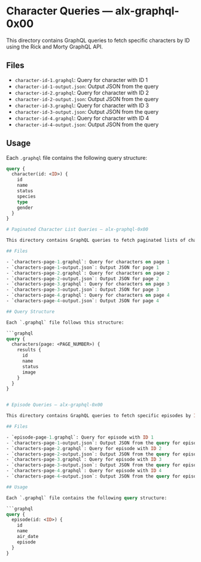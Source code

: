 # Character Queries — alx-graphql-0x00

This directory contains GraphQL queries to fetch specific characters by ID using the Rick and Morty GraphQL API.

## Files

- `character-id-1.graphql`: Query for character with ID 1  
- `character-id-1-output.json`: Output JSON from the query  
- `character-id-2.graphql`: Query for character with ID 2  
- `character-id-2-output.json`: Output JSON from the query  
- `character-id-3.graphql`: Query for character with ID 3  
- `character-id-3-output.json`: Output JSON from the query  
- `character-id-4.graphql`: Query for character with ID 4  
- `character-id-4-output.json`: Output JSON from the query

## Usage

Each `.graphql` file contains the following query structure:

```graphql
query {
  character(id: <ID>) {
    id
    name
    status
    species
    type
    gender
  }
}

# Paginated Character List Queries — alx-graphql-0x00

This directory contains GraphQL queries to fetch paginated lists of characters using the Rick and Morty GraphQL API.

## Files

- `characters-page-1.graphql`: Query for characters on page 1  
- `characters-page-1-output.json`: Output JSON for page 1  
- `characters-page-2.graphql`: Query for characters on page 2  
- `characters-page-2-output.json`: Output JSON for page 2  
- `characters-page-3.graphql`: Query for characters on page 3  
- `characters-page-3-output.json`: Output JSON for page 3  
- `characters-page-4.graphql`: Query for characters on page 4  
- `characters-page-4-output.json`: Output JSON for page 4  

## Query Structure

Each `.graphql` file follows this structure:

```graphql
query {
  characters(page: <PAGE_NUMBER>) {
    results {
      id
      name
      status
      image
    }
  }
}


# Episode Queries — alx-graphql-0x00

This directory contains GraphQL queries to fetch specific episodes by ID using the Rick and Morty GraphQL API.

## Files

- `episode-page-1.graphql`: Query for episode with ID 1  
- `characters-page-1-output.json`: Output JSON from the query for episode 1  
- `characters-page-2.graphql`: Query for episode with ID 2  
- `characters-page-2-output.json`: Output JSON from the query for episode 2  
- `characters-page-3.graphql`: Query for episode with ID 3  
- `characters-page-3-output.json`: Output JSON from the query for episode 3  
- `characters-page-4.graphql`: Query for episode with ID 4  
- `characters-page-4-output.json`: Output JSON from the query for episode 4  

## Usage

Each `.graphql` file contains the following query structure:

```graphql
query {
  episode(id: <ID>) {
    id
    name
    air_date
    episode
  }
}
